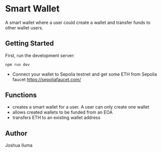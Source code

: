 # Smart Wallet

A smart wallet where a user could create a wallet and transfer funds to other wallet users.
## Getting Started

First, run the development server:

```bash
npm run dev
```
* Connect your wallet to Sepolia testnet and get some ETH from Sepolia faucet https://sepoliafaucet.com/
## Functions
- creates a smart wallet for a user. A user can only create one wallet
- allows created wallets to be funded from an EOA
- transfers ETH to an existing wallet address

## Author
Joshua Iluma